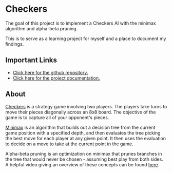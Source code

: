 # Checkers

The goal of this project is to implement a Checkers AI with the minimax
algorithm and alpha-beta pruning.

This is to serve as a learning project for myself and a place to document my
findings.

## Important Links

- [Click here for the github repository.](https://github.com/M3L6H/checkers)
- [Click here for the project documentation.](https://m3l6h.github.io/checkers-docs/)

## About

[Checkers](https://en.wikipedia.org/wiki/Draughts) is a strategy game involving
two players. The players take turns to move their pieces diagonally across an
8x8 board. The objective of the game is to capture all of your opponent's
pieces.

[Minimax](https://en.wikipedia.org/wiki/Minimax) is an algorithm that builds out
a decision tree from the current game position with a specified depth, and then
evaluates the tree picking the best move for each player at any given point. It
then uses the evaluation to decide on a move to take at the current point in the
game.

Alpha-beta pruning is an optimization on minimax that prunes branches in the
tree that would never be chosen - assuming best play from both sides. A helpful
video giving an overview of these concepts can be found
[here](https://www.youtube.com/watch?v=l-hh51ncgDI&ab_channel=SebastianLague).
